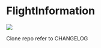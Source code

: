 # FlightInformation


![](https://github.com/allsome/LSYPaper/blob/master/LSYPaper/LSYPaper.gif)

Clone repo refer to CHANGELOG

